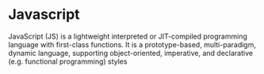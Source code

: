 # Javascript

JavaScript (JS) is a lightweight interpreted or JIT-compiled programming language with first-class functions.
It is a prototype-based, multi-paradigm, dynamic language, supporting object-oriented, imperative, and declarative (e.g. functional programming) styles
